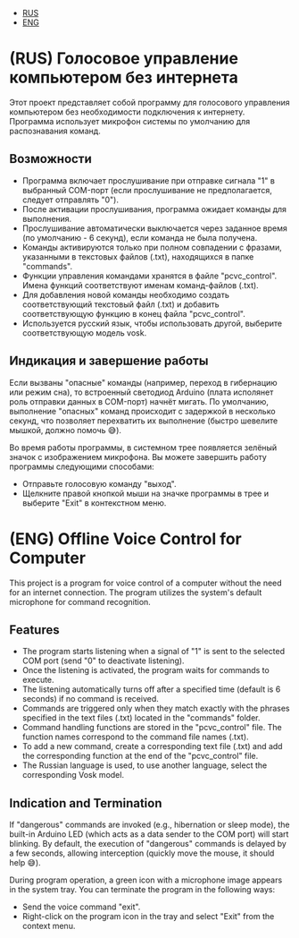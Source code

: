 <!-- Оглавление -->
- [RUS](#rus-голосовое-управление-компьютером-без-интернета)
- [ENG](#eng-offline-voice-control-for-computer)

# (RUS) Голосовое управление компьютером без интернета

Этот проект представляет собой программу для голосового управления компьютером без необходимости подключения к интернету. Программа использует микрофон системы по умолчанию для распознавания команд.

## Возможности

- Программа включает прослушивание при отправке сигнала "1" в выбранный COM-порт (если прослушивание не предполагается, следует отправлять "0").
- После активации прослушивания, программа ожидает команды для выполнения.
- Прослушивание автоматически выключается через заданное время (по умолчанию - 6 секунд), если команда не была получена.
- Команды активируются только при полном совпадении с фразами, указанными в текстовых файлов (.txt), находящихся в папке "commands".
- Функции управления командами хранятся в файле "pcvc_control". Имена функций соответствуют именам команд-файлов (.txt).
- Для добавления новой команды необходимо создать соответствующий текстовый файл (.txt) и добавить соответствующую функцию в конец файла "pcvc_control".
- Используется русский язык, чтобы использовать другой, выберите соответствующую модель vosk.

## Индикация и завершение работы
Если вызваны "опасные" команды (например, переход в гибернацию или режим сна), то встроенный светодиод Arduino (плата исполянет роль отправки данных в COM-порт) начнёт мигать. По умолчанию, выполнение "опасных" команд происходит с задержкой в несколько секунд, что позволяет перехватить их выполнение (быстро шевелите мышкой, должно помочь :sweat_smile:). 

Во время работы программы, в системном трее появляется зелёный значок с изображением микрофона. Вы можете завершить работу программы следующими способами:

- Отправьте голосовую команду "выход".
- Щелкните правой кнопкой мыши на значке программы в трее и выберите "Exit" в контекстном меню.

# (ENG) Offline Voice Control for Computer

This project is a program for voice control of a computer without the need for an internet connection. The program utilizes the system's default microphone for command recognition.

## Features

- The program starts listening when a signal of "1" is sent to the selected COM port (send "0" to deactivate listening).
- Once the listening is activated, the program waits for commands to execute.
- The listening automatically turns off after a specified time (default is 6 seconds) if no command is received.
- Commands are triggered only when they match exactly with the phrases specified in the text files (.txt) located in the "commands" folder.
- Command handling functions are stored in the "pcvc_control" file. The function names correspond to the command file names (.txt).
- To add a new command, create a corresponding text file (.txt) and add the corresponding function at the end of the "pcvc_control" file.
- The Russian language is used, to use another language, select the corresponding Vosk model.

## Indication and Termination

If "dangerous" commands are invoked (e.g., hibernation or sleep mode), the built-in Arduino LED (which acts as a data sender to the COM port) will start blinking. By default, the execution of "dangerous" commands is delayed by a few seconds, allowing interception (quickly move the mouse, it should help :sweat_smile:).

During program operation, a green icon with a microphone image appears in the system tray. You can terminate the program in the following ways:

- Send the voice command "exit".
- Right-click on the program icon in the tray and select "Exit" from the context menu.

